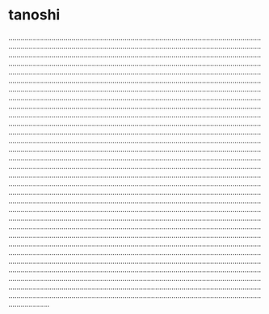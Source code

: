 # tanoshi

........................................................................................................................................................................................................................................................................................................................................................................................................................................................................................................................................................................................................................................................................................................................................................................................................................................................................................................................................................................................................................................................................................................................................................................................................................................................................................................................................................................................................................................................................................................................................................................................................................................................................................................................................................................................................................................................................................................................................................................................................................................................................................................................................................................................................................................................................................................................................................................................................................................................................................................................................................................................................................................................................................................................................................................................................................................................................................................................................................................................................................................................................................................................................................................................................................................................................................................................................................................................................................................................................................................................................................................................................................................................................................................................................................................................................................................................................................................................................................................................................................